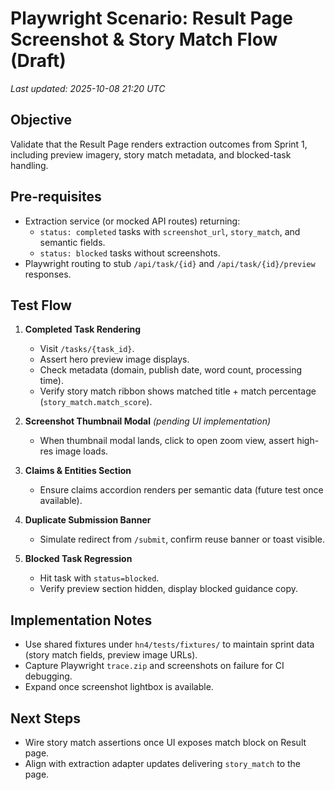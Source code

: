 # Playwright Scenario: Result Page Screenshot & Story Match Flow (Draft)

_Last updated: 2025-10-08 21:20 UTC_

## Objective
Validate that the Result Page renders extraction outcomes from Sprint 1, including preview imagery, story match metadata, and blocked-task handling.

## Pre-requisites
- Extraction service (or mocked API routes) returning:
  - `status: completed` tasks with `screenshot_url`, `story_match`, and semantic fields.
  - `status: blocked` tasks without screenshots.
- Playwright routing to stub `/api/task/{id}` and `/api/task/{id}/preview` responses.

## Test Flow
1. **Completed Task Rendering**
   - Visit `/tasks/{task_id}`.
   - Assert hero preview image displays.
   - Check metadata (domain, publish date, word count, processing time).
   - Verify story match ribbon shows matched title + match percentage (`story_match.match_score`).

2. **Screenshot Thumbnail Modal** *(pending UI implementation)*
   - When thumbnail modal lands, click to open zoom view, assert high-res image loads.

3. **Claims & Entities Section**
   - Ensure claims accordion renders per semantic data (future test once available).

4. **Duplicate Submission Banner**
   - Simulate redirect from `/submit`, confirm reuse banner or toast visible.

5. **Blocked Task Regression**
   - Hit task with `status=blocked`.
   - Verify preview section hidden, display blocked guidance copy.

## Implementation Notes
- Use shared fixtures under `hn4/tests/fixtures/` to maintain sprint data (story match fields, preview image URLs).
- Capture Playwright `trace.zip` and screenshots on failure for CI debugging.
- Expand once screenshot lightbox is available.

## Next Steps
- Wire story match assertions once UI exposes match block on Result page.
- Align with extraction adapter updates delivering `story_match` to the page.
